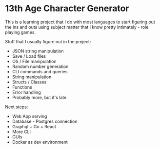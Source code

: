 # 13th Age Character Generator

This is a learning project that I do with most languages to start figuring out the ins and outs using subject matter that I know pretty intimately - role playing games.

Stuff that I usually figure out in the project:
* JSON string manipulation
* Save / Load files
* OS / File manipulation
* Random number generation
* CLI commands and queries
* String manipulation
* Structs / Classes
* Functions
* Error handling
* Probably more, but it's late.

Next steps:
- Web App serving
- Database - Postgres connection
- Graphql + Go + React
- More CLI
- GUIs
- Docker as dev environment

